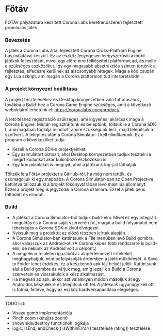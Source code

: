 Főtáv
======
FŐTÁV pályázatára készített Corona Labs keretrendszeren fejlesztett promóciós játék

### Bevezetés
A játék a Corona Labs által fejlesztett Corona Cross-Platfrom Engine használatával készült.
Ez az eszköz lényegesen leegyszerűsíti a mobil játékok fejlesztését, mivel egy előre erre felkészített platformot ad, és mellé a szükséges eszközöket.
Így egy magasabb absztrakciós szinten történik a fejlesztés, elfedésre kerülnek az alacsonyabb rétegek.
Maga a kód csupán egy Lua szkript, ami magán a Corona platformon tud interpretálódni.

### A projekt környezet beállítása
A projekt teszteléséhez és Desktop környezetben való futtatásához, továbbá a Build-hez a Corona Game Engine szükséges, amit a következő weboldalról érhetünk el:
https://coronalabs.com/product/

A letöltéshez regisztráció szükséges, ami ingyenes, akárcsak maga a Corona Engine.
Miután regisztráltunk és beléptünk, töltsük le a Corona SDK-t, ami magában foglalja mindazt, amire szükségünk lesz, majd telepítsük a szoftvert.
A telepítés után a Corona Simulator-t kell elindítanunk. Ez a program a következőket tudja:
* Kezeli a Corona SDK-s projektjeinket.
* Egy szimulátort biztosít, ahol Desktop környezetben tudjuk tesztelni a megírt kódunkat akár különböző eszközökön is.
* Egy konzolablakot is megnyit, ahol a játékunk log-jait láthatjuk

Töltsük le a Főtáv projektet a GitHub-ról, ha még nem tettük, és csomagoljuk ki egy mappába.
A Corona Simulator-ban az Open Project-re kattintva tallózzuk ki a projekt főkönyvtárában lévő main.lua állományt. Ezzel a projekt meg is jegyződik a Corona számára.
Ezzel a játék be is töltődött és elindult.

### Build
* A játékot a Corona Simulator-ból tudjuk build-elni. Mivel ez egy integrált megoldás és a Corona saját szerverén fut, magát a build folyamatot nem lehetséges a Corona SDK-n kívül elvégezni.
* Nyissuk meg a projektet az előző részben leírtak alapján.
* A Corona Simulator-ban kattintsunk a File menüben lévő Build gombra, ahol válasszuk az Android-ot. (A Corona képes több rendszerre is build-elni, de nekünk az Android volt a célpont.)
* A megjelenő felületen igazából az alapértelmezett értékeket meghagyhatjuk, nem befolyásolják érdemben a játék működését. A Save to Folder lehet érdekes, ez a készítendő apk fájl helyét jelöli. Kattintsunk alul a Build gombra és várjuk meg, amíg lezajlik a Build a Corona szerverein és visszaküldik a kész alkalmazást.
* Ha megvan az apk, akkor azt valamilyen módon másoljuk át egy Androidos készülékre és telepítsük ott fel. A játéknak ugyanúgy kell ott is futnia, feltéve, hogy az eszköz hardverkapacitása elégséges.

---

TODO list:
 * Vissza gomb implementációja
 * Pinch zoom (kétujjas zoom)
 * show/hide/destroy functionök logikája
 * logic: isEnd, endCheck()
          isWithinError() tesztelése
          rating() tesztelése
